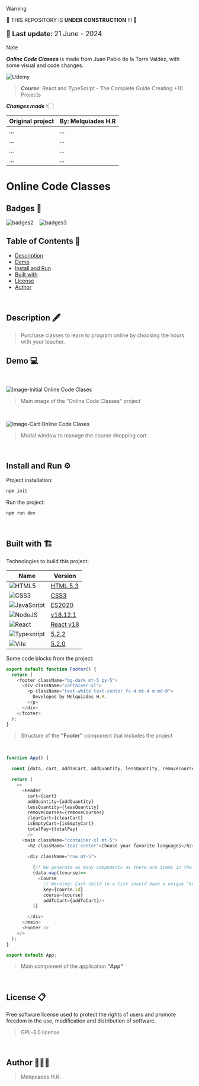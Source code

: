 > [!WARNING]
> 🚧️ THIS REPOSITORY IS **UNDER CONSTRUCTION** !!! 🚧️

<p style='font-size:18px;'><span style='font-weight:bold'>&#128197;&nbsp;Last update:</span> 21 June - 2024</p> 

> [!NOTE]
> ***Online Code Classes*** is made from Juan Pablo de la Torre Valdez, with some visual and code changes.

![Udemy](https://img.shields.io/badge/Udemy-EC5252?style=for-the-badge&logo=Udemy&logoColor=white) 
> ***Course***: React and TypeScript - The Complete Guide Creating +10 Projects  

***Changes made*** 👇🏻

| Original project | By: Melquiades H.R |
| ---------------- | ------------------ |
| ... | ... |
| ... | ... |
| ... | ... |
| ... | ... |

# Online Code Classes

## Badges 🎫

![badges2](https://img.shields.io/badge/Open%20Source-8A2BE2) &nbsp;&nbsp; ![badges3](https://img.shields.io/badge/status-%20developing-green)


## Table of Contents 📑

* [Description](#description)
* [Demo](#demo)
* [Install and Run](#install-run)
* [Built with](#built-with)
* [License](#license)
* [Author](#author)

<br/>

<h2 id="description">Description 🖋️</h2>

  > Purchase classes to learn to program online by choosing the hours with your teacher.

<h2 id="demo">Demo 💻</h2>

<br/>

![Image-Initial Online Code Clases](https://drive.google.com/uc?export=view&id=1D__aKunApBsjs4B2hREVXumKWuIcyBZ6)


> Main image of the "Online Code Classes" project

<br/>

![Image-Cart Online Code Clases](https://drive.google.com/uc?export=view&id=1GWlxF5h3jh9XWkZlQhh7CWshuhCZYqYz)

> Modal window to manage the course shopping cart.

<br/>

<h2 id="install-run">Install and Run ⚙️</h2>

Project installation:

```bash
npm init
```

Run the project:

```bash
npm run dev
```

<br/>

<h2 id="built-with">Built with 🏗️</h2>

Technologies to build this project:

| Name | Version |
| ---- | ------- |
| ![HTML5](https://img.shields.io/badge/html5-%23E34F26.svg?style=for-the-badge&logo=html5&logoColor=white) | [HTML 5.3](/html) |
| ![CSS3](https://img.shields.io/badge/css3-%231572B6.svg?style=for-the-badge&logo=css3&logoColor=white) | [CSS3](/css) |
| ![JavaScript](https://img.shields.io/badge/javascript-%23323330.svg?style=for-the-badge&logo=javascript&logoColor=%23F7DF1E) | [ES2020](/javascript) |
| ![NodeJS](https://img.shields.io/badge/node.js-6DA55F?style=for-the-badge&logo=node.js&logoColor=white) | [v18.12.1](/node) |
| ![React](https://img.shields.io/badge/react-%2320232a.svg?style=for-the-badge&logo=react&logoColor=%2361DAFB) | [React v18](/react) |
| ![Typescript](https://img.shields.io/badge/TypeScript-007ACC?style=for-the-badge&logo=typescript&logoColor=white) | [5.2.2](/typescript) |
| ![Vite](https://img.shields.io/badge/Vite-B73BFE?style=for-the-badge&logo=vite&logoColor=FFD62E) | [5.2.0](/Vite) |


Some code blocks from the project:

```javascript
export default function Footer() {
  return (
    <footer className="bg-dark mt-5 py-5">
      <div className="container-xl">
        <p className="text-white text-center fs-4 mt-4 m-md-0">
          Developed by Melquiades H.R.
        </p>
      </div>
    </footer>
  );
}
```
> Structure of the **"Footer"** component that includes the project

<br/>

```javascript
function App() {

  const {data, cart, addToCart, addQuantity, lessQuantity, removeCourses, clearCart, isEmptyCart, totalPay } = useCourse();

  return (
    <>
      <Header 
        cart={cart}
        addQuantity={addQuantity}
        lessQuantity={lessQuantity}
        removeCourses={removeCourses}
        clearCart={clearCart}
        isEmptyCart={isEmptyCart}
        totalPay={totalPay}
        />
      <main className="container-xl mt-5">
        <h2 className="text-center">Choose your favorite languages</h2>

        <div className="row mt-5">
          
          {/* We generate as many components as there are items in the db array */}
          {data.map((course)=>
            <Course 
              // Warning: Each child in a list should have a unique "key" prop.
              key={course.id}
              course={course}
              addToCart={addToCart}/> 
          )}

        </div>
      </main>
      <Footer />
    </>
  );
}

export default App;
```
> Main component of the application ***"App"***

<br/>

<h2 id="license">License 📋</h2>

Free software license used to protect the rights of users and promote freedom in the use, modification and distribution of software.

  > GPL-3.0 license

<br/>

<h2 id="author">Author 🧑🏻‍💻</h2>

  > Melquiades H.R.

